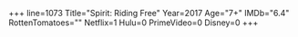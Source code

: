 +++
line=1073
Title="Spirit: Riding Free"
Year=2017
Age="7+"
IMDb="6.4"
RottenTomatoes=""
Netflix=1
Hulu=0
PrimeVideo=0
Disney=0
+++

